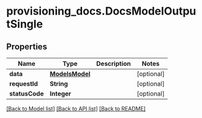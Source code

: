# provisioning_docs.DocsModelOutputSingle

## Properties
Name | Type | Description | Notes
------------ | ------------- | ------------- | -------------
**data** | [**ModelsModel**](ModelsModel.md) |  | [optional] 
**requestId** | **String** |  | [optional] 
**statusCode** | **Integer** |  | [optional] 

[[Back to Model list]](../README.md#documentation-for-models) [[Back to API list]](../README.md#documentation-for-api-endpoints) [[Back to README]](../README.md)


